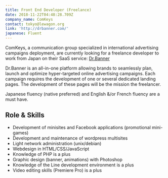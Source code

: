 ```yaml
---
title: Front End Developer (Freelance)
date: 2018-11-22T04:48:28.709Z
company_name: ComKeys
contact: tokyo@lewagon.org
link: 'http://drbanner.com/'
japanese: Fluent
---
```

ComKeys, a communication group specialized in international advertising campaigns deployment, are currently looking for a freelance developer to work from Japan on their SaaS service: [Dr.Banner](http://drbanner.com/)

Dr.Banner is an all-in-one platform allowing brands to seamlessly plan, launch and optimize hyper-targeted online advertising campaigns. Each campaign requires the development of one or several dedicated landing pages. The development of these pages will be the mission the freelancer.

Japanese fluency (native preferred) and English &/or French fluency are a must have.

## Role & Skills

* Development of minisites and Facebook applications (promotional mini-games)
* Development and maintenance of wordpress multisites
* Light network administration (unix/debian)
* Webdesign in HTML/CSS/JavaScript
* Knowledge of PHP is a plus
* Graphic design (banner, animations) with Photoshop
* Knowledge of the Line development environment is a plus 
* Video editing skills (Premiere Pro) is a plus
